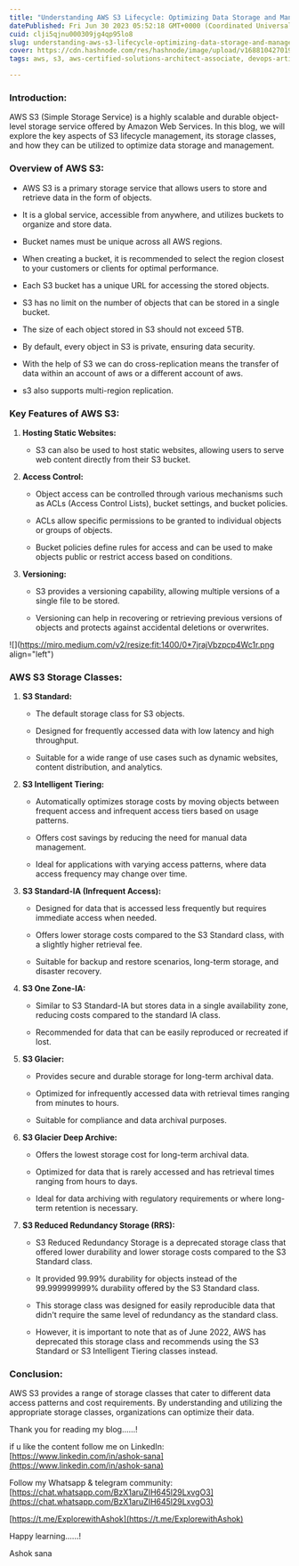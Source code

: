 ```yaml
---
title: "Understanding AWS S3 Lifecycle: Optimizing Data Storage and Management"
datePublished: Fri Jun 30 2023 05:52:18 GMT+0000 (Coordinated Universal Time)
cuid: clji5qjnu000309jg4qp95lo8
slug: understanding-aws-s3-lifecycle-optimizing-data-storage-and-management
cover: https://cdn.hashnode.com/res/hashnode/image/upload/v1688104270198/84fbbe73-cb50-4d59-88b2-fba6c22b5809.png
tags: aws, s3, aws-certified-solutions-architect-associate, devops-articles, aws-s3-for-beginners

---
```


### **Introduction:**

AWS S3 (Simple Storage Service) is a highly scalable and durable object-level storage service offered by Amazon Web Services. In this blog, we will explore the key aspects of S3 lifecycle management, its storage classes, and how they can be utilized to optimize data storage and management.

### **Overview of AWS S3:**

* AWS S3 is a primary storage service that allows users to store and retrieve data in the form of objects.
    
* It is a global service, accessible from anywhere, and utilizes buckets to organize and store data.
    
* Bucket names must be unique across all AWS regions.
    
* When creating a bucket, it is recommended to select the region closest to your customers or clients for optimal performance.
    
* Each S3 bucket has a unique URL for accessing the stored objects.
    
* S3 has no limit on the number of objects that can be stored in a single bucket.
    
* The size of each object stored in S3 should not exceed 5TB.
    
* By default, every object in S3 is private, ensuring data security.
    
* With the help of S3 we can do cross-replication means the transfer of data within an account of aws or a different account of aws.
    
* s3 also supports multi-region replication.
    

### **Key Features of AWS S3:**

1. **Hosting Static Websites:**
    
    * S3 can also be used to host static websites, allowing users to serve web content directly from their S3 bucket.
        
2. **Access Control:**
    
    * Object access can be controlled through various mechanisms such as ACLs (Access Control Lists), bucket settings, and bucket policies.
        
    * ACLs allow specific permissions to be granted to individual objects or groups of objects.
        
    * Bucket policies define rules for access and can be used to make objects public or restrict access based on conditions.
        
3. **Versioning:**
    
    * S3 provides a versioning capability, allowing multiple versions of a single file to be stored.
        
    * Versioning can help in recovering or retrieving previous versions of objects and protects against accidental deletions or overwrites.
        

![](https://miro.medium.com/v2/resize:fit:1400/0*7jrajVbzpcp4Wc1r.png align="left")

### **AWS S3 Storage Classes:**

1. **S3 Standard:**
    
    * The default storage class for S3 objects.
        
    * Designed for frequently accessed data with low latency and high throughput.
        
    * Suitable for a wide range of use cases such as dynamic websites, content distribution, and analytics.
        
2. **S3 Intelligent Tiering:**
    
    * Automatically optimizes storage costs by moving objects between frequent access and infrequent access tiers based on usage patterns.
        
    * Offers cost savings by reducing the need for manual data management.
        
    * Ideal for applications with varying access patterns, where data access frequency may change over time.
        
3. **S3 Standard-IA (Infrequent Access):**
    
    * Designed for data that is accessed less frequently but requires immediate access when needed.
        
    * Offers lower storage costs compared to the S3 Standard class, with a slightly higher retrieval fee.
        
    * Suitable for backup and restore scenarios, long-term storage, and disaster recovery.
        
4. **S3 One Zone-IA:**
    
    * Similar to S3 Standard-IA but stores data in a single availability zone, reducing costs compared to the standard IA class.
        
    * Recommended for data that can be easily reproduced or recreated if lost.
        
5. **S3 Glacier:**
    
    * Provides secure and durable storage for long-term archival data.
        
    * Optimized for infrequently accessed data with retrieval times ranging from minutes to hours.
        
    * Suitable for compliance and data archival purposes.
        
6. **S3 Glacier Deep Archive:**
    
    * Offers the lowest storage cost for long-term archival data.
        
    * Optimized for data that is rarely accessed and has retrieval times ranging from hours to days.
        
    * Ideal for data archiving with regulatory requirements or where long-term retention is necessary.
        
7. **S3 Reduced Redundancy Storage (RRS):**
    
    * S3 Reduced Redundancy Storage is a deprecated storage class that offered lower durability and lower storage costs compared to the S3 Standard class.
        
    * It provided 99.99% durability for objects instead of the 99.999999999% durability offered by the S3 Standard class.
        
    * This storage class was designed for easily reproducible data that didn't require the same level of redundancy as the standard class.
        
    * However, it is important to note that as of June 2022, AWS has deprecated this storage class and recommends using the S3 Standard or S3 Intelligent Tiering classes instead.
        

### **Conclusion:**

AWS S3 provides a range of storage classes that cater to different data access patterns and cost requirements. By understanding and utilizing the appropriate storage classes, organizations can optimize their data.

Thank you for reading my blog......!

if u like the content follow me on LinkedIn: [https://www.linkedin.com/in/ashok-sana](https://www.linkedin.com/in/ashok-sana)

Follow my Whatsapp & telegram community: [https://chat.whatsapp.com/BzX1aruZIH645l29LxvgO3](https://chat.whatsapp.com/BzX1aruZIH645l29LxvgO3)

[https://t.me/ExplorewithAshok](https://t.me/ExplorewithAshok)

Happy learning......!

Ashok sana